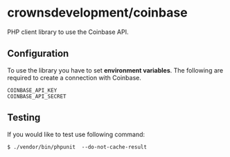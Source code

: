 # crownsdevelopment/coinbase

PHP client library to use the Coinbase API.

## Configuration
To use the library you have to set **environment variables**. The following are required to create a connection with Coinbase.

```
COINBASE_API_KEY
COINBASE_API_SECRET
```

## Testing
If you would like to test use following command:
```
$ ./vendor/bin/phpunit  --do-not-cache-result
```